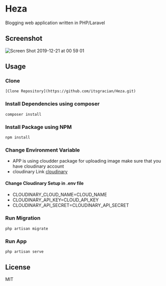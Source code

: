 # Heza
Blogging web application written in PHP/Laravel

## Screenshot
![Screen Shot 2019-12-21 at 00 59 01](https://user-images.githubusercontent.com/27460888/71297669-1c470a00-238d-11ea-8e86-260196d0ff48.png)

## Usage
### Clone
```
[Clone Repository](https://github.com/itsgracian/Heza.git)
```
### Install Dependencies using composer
```
composer install
```

### Install Package using NPM
```
npm install
```
### Change Environment Variable
 - APP is using cloudder package for uploading image make sure that you have cloudinary account
 - cloudinary Link [cloudinary](https://cloudinary.com/)
#### Change Cloudinary Setup  in .env file
- CLOUDINARY_CLOUD_NAME=CLOUD_NAME
- CLOUDINARY_API_KEY=CLOUD_API_KEY
- CLOUDINARY_API_SECRET=CLOUDINARY_API_SECRET

### Run Migration
```
php artisan migrate
```
### Run App
```
php artisan serve
```

## License
MIT
